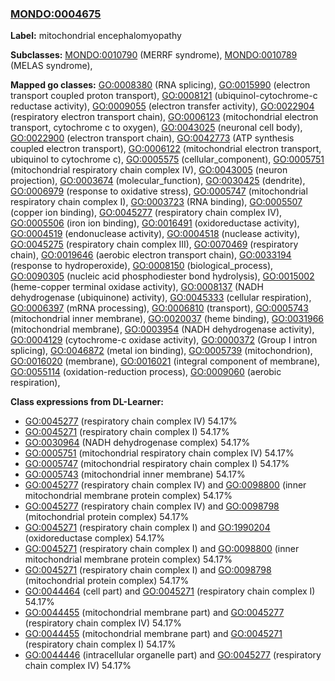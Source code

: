 
### [MONDO:0004675](http://purl.obolibrary.org/obo/MONDO_0004675)
**Label:** mitochondrial encephalomyopathy

**Subclasses:** [MONDO:0010790](http://purl.obolibrary.org/obo/MONDO_0010790) (MERRF syndrome), [MONDO:0010789](http://purl.obolibrary.org/obo/MONDO_0010789) (MELAS syndrome), 

**Mapped go classes:** [GO:0008380](http://purl.obolibrary.org/obo/GO_0008380) (RNA splicing), [GO:0015990](http://purl.obolibrary.org/obo/GO_0015990) (electron transport coupled proton transport), [GO:0008121](http://purl.obolibrary.org/obo/GO_0008121) (ubiquinol-cytochrome-c reductase activity), [GO:0009055](http://purl.obolibrary.org/obo/GO_0009055) (electron transfer activity), [GO:0022904](http://purl.obolibrary.org/obo/GO_0022904) (respiratory electron transport chain), [GO:0006123](http://purl.obolibrary.org/obo/GO_0006123) (mitochondrial electron transport, cytochrome c to oxygen), [GO:0043025](http://purl.obolibrary.org/obo/GO_0043025) (neuronal cell body), [GO:0022900](http://purl.obolibrary.org/obo/GO_0022900) (electron transport chain), [GO:0042773](http://purl.obolibrary.org/obo/GO_0042773) (ATP synthesis coupled electron transport), [GO:0006122](http://purl.obolibrary.org/obo/GO_0006122) (mitochondrial electron transport, ubiquinol to cytochrome c), [GO:0005575](http://purl.obolibrary.org/obo/GO_0005575) (cellular_component), [GO:0005751](http://purl.obolibrary.org/obo/GO_0005751) (mitochondrial respiratory chain complex IV), [GO:0043005](http://purl.obolibrary.org/obo/GO_0043005) (neuron projection), [GO:0003674](http://purl.obolibrary.org/obo/GO_0003674) (molecular_function), [GO:0030425](http://purl.obolibrary.org/obo/GO_0030425) (dendrite), [GO:0006979](http://purl.obolibrary.org/obo/GO_0006979) (response to oxidative stress), [GO:0005747](http://purl.obolibrary.org/obo/GO_0005747) (mitochondrial respiratory chain complex I), [GO:0003723](http://purl.obolibrary.org/obo/GO_0003723) (RNA binding), [GO:0005507](http://purl.obolibrary.org/obo/GO_0005507) (copper ion binding), [GO:0045277](http://purl.obolibrary.org/obo/GO_0045277) (respiratory chain complex IV), [GO:0005506](http://purl.obolibrary.org/obo/GO_0005506) (iron ion binding), [GO:0016491](http://purl.obolibrary.org/obo/GO_0016491) (oxidoreductase activity), [GO:0004519](http://purl.obolibrary.org/obo/GO_0004519) (endonuclease activity), [GO:0004518](http://purl.obolibrary.org/obo/GO_0004518) (nuclease activity), [GO:0045275](http://purl.obolibrary.org/obo/GO_0045275) (respiratory chain complex III), [GO:0070469](http://purl.obolibrary.org/obo/GO_0070469) (respiratory chain), [GO:0019646](http://purl.obolibrary.org/obo/GO_0019646) (aerobic electron transport chain), [GO:0033194](http://purl.obolibrary.org/obo/GO_0033194) (response to hydroperoxide), [GO:0008150](http://purl.obolibrary.org/obo/GO_0008150) (biological_process), [GO:0090305](http://purl.obolibrary.org/obo/GO_0090305) (nucleic acid phosphodiester bond hydrolysis), [GO:0015002](http://purl.obolibrary.org/obo/GO_0015002) (heme-copper terminal oxidase activity), [GO:0008137](http://purl.obolibrary.org/obo/GO_0008137) (NADH dehydrogenase (ubiquinone) activity), [GO:0045333](http://purl.obolibrary.org/obo/GO_0045333) (cellular respiration), [GO:0006397](http://purl.obolibrary.org/obo/GO_0006397) (mRNA processing), [GO:0006810](http://purl.obolibrary.org/obo/GO_0006810) (transport), [GO:0005743](http://purl.obolibrary.org/obo/GO_0005743) (mitochondrial inner membrane), [GO:0020037](http://purl.obolibrary.org/obo/GO_0020037) (heme binding), [GO:0031966](http://purl.obolibrary.org/obo/GO_0031966) (mitochondrial membrane), [GO:0003954](http://purl.obolibrary.org/obo/GO_0003954) (NADH dehydrogenase activity), [GO:0004129](http://purl.obolibrary.org/obo/GO_0004129) (cytochrome-c oxidase activity), [GO:0000372](http://purl.obolibrary.org/obo/GO_0000372) (Group I intron splicing), [GO:0046872](http://purl.obolibrary.org/obo/GO_0046872) (metal ion binding), [GO:0005739](http://purl.obolibrary.org/obo/GO_0005739) (mitochondrion), [GO:0016020](http://purl.obolibrary.org/obo/GO_0016020) (membrane), [GO:0016021](http://purl.obolibrary.org/obo/GO_0016021) (integral component of membrane), [GO:0055114](http://purl.obolibrary.org/obo/GO_0055114) (oxidation-reduction process), [GO:0009060](http://purl.obolibrary.org/obo/GO_0009060) (aerobic respiration), 

**Class expressions from DL-Learner:**

- [GO:0045277](http://purl.obolibrary.org/obo/GO_0045277) (respiratory chain complex IV) 54.17%
- [GO:0045271](http://purl.obolibrary.org/obo/GO_0045271) (respiratory chain complex I) 54.17%
- [GO:0030964](http://purl.obolibrary.org/obo/GO_0030964) (NADH dehydrogenase complex) 54.17%
- [GO:0005751](http://purl.obolibrary.org/obo/GO_0005751) (mitochondrial respiratory chain complex IV) 54.17%
- [GO:0005747](http://purl.obolibrary.org/obo/GO_0005747) (mitochondrial respiratory chain complex I) 54.17%
- [GO:0005743](http://purl.obolibrary.org/obo/GO_0005743) (mitochondrial inner membrane) 54.17%
- [GO:0045277](http://purl.obolibrary.org/obo/GO_0045277) (respiratory chain complex IV) and [GO:0098800](http://purl.obolibrary.org/obo/GO_0098800) (inner mitochondrial membrane protein complex) 54.17%
- [GO:0045277](http://purl.obolibrary.org/obo/GO_0045277) (respiratory chain complex IV) and [GO:0098798](http://purl.obolibrary.org/obo/GO_0098798) (mitochondrial protein complex) 54.17%
- [GO:0045271](http://purl.obolibrary.org/obo/GO_0045271) (respiratory chain complex I) and [GO:1990204](http://purl.obolibrary.org/obo/GO_1990204) (oxidoreductase complex) 54.17%
- [GO:0045271](http://purl.obolibrary.org/obo/GO_0045271) (respiratory chain complex I) and [GO:0098800](http://purl.obolibrary.org/obo/GO_0098800) (inner mitochondrial membrane protein complex) 54.17%
- [GO:0045271](http://purl.obolibrary.org/obo/GO_0045271) (respiratory chain complex I) and [GO:0098798](http://purl.obolibrary.org/obo/GO_0098798) (mitochondrial protein complex) 54.17%
- [GO:0044464](http://purl.obolibrary.org/obo/GO_0044464) (cell part) and [GO:0045271](http://purl.obolibrary.org/obo/GO_0045271) (respiratory chain complex I) 54.17%
- [GO:0044455](http://purl.obolibrary.org/obo/GO_0044455) (mitochondrial membrane part) and [GO:0045277](http://purl.obolibrary.org/obo/GO_0045277) (respiratory chain complex IV) 54.17%
- [GO:0044455](http://purl.obolibrary.org/obo/GO_0044455) (mitochondrial membrane part) and [GO:0045271](http://purl.obolibrary.org/obo/GO_0045271) (respiratory chain complex I) 54.17%
- [GO:0044446](http://purl.obolibrary.org/obo/GO_0044446) (intracellular organelle part) and [GO:0045277](http://purl.obolibrary.org/obo/GO_0045277) (respiratory chain complex IV) 54.17%


